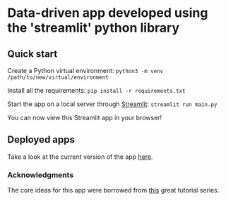 # Data-driven app developed using the 'streamlit' python library

## Quick start

Create a Python virtual environment:
`python3 -m venv /path/to/new/virtual/environment`

Install all the requirements:
`pip install -r requirements.txt`

Start the app on a local server through [Streamlit](https://streamlit.io):
`streamlit run main.py`

You can now view this Streamlit app in your browser!

## Deployed apps

Take a look at the current version of the app [here](https://share.streamlit.io/lmiguelgato/streamlit-demos/main/main.py).

### Acknowledgments

The core ideas for this app were borrowed from [this](https://youtu.be/ZZ4B0QUHuNc) great tutorial series.

